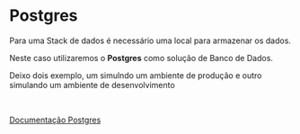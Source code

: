 # Postgres

Para uma Stack de dados é necessário uma local para armazenar os dados.

Neste caso utilizaremos o **Postgres** como solução de Banco de Dados.

Deixo dois exemplo, um simulndo um ambiente de produção e outro simulando um ambiente de desenvolvimento

<br>

[Documentação Postgres](https://www.postgresql.org/)
